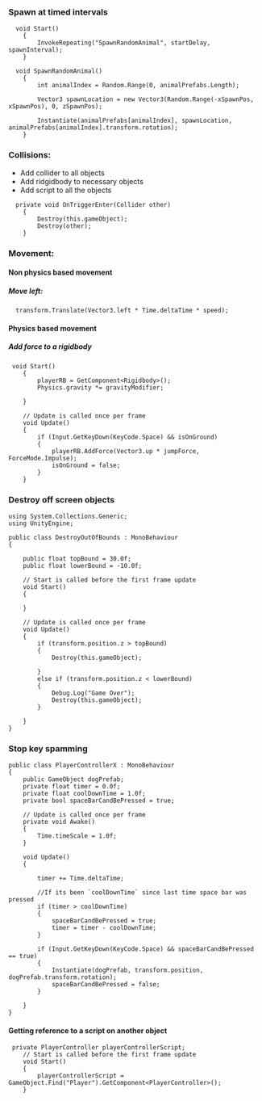 ### Spawn at timed intervals

```
  void Start()
    {
        InvokeRepeating("SpawnRandomAnimal", startDelay, spawnInterval);
    }
    
  void SpawnRandomAnimal()
    {
        int animalIndex = Random.Range(0, animalPrefabs.Length);

        Vector3 spawnLocation = new Vector3(Random.Range(-xSpawnPos, xSpawnPos), 0, zSpawnPos);

        Instantiate(animalPrefabs[animalIndex], spawnLocation, animalPrefabs[animalIndex].transform.rotation);
    }
 ```
### Collisions:
- Add collider to all objects
- Add ridgidbody to necessary objects
- Add script to all the objects

```
  private void OnTriggerEnter(Collider other)
    {
        Destroy(this.gameObject);
        Destroy(other);
    }
 ```
 
### Movement:

#### Non physics based movement
##### Move left:
```
  transform.Translate(Vector3.left * Time.deltaTime * speed);
```

#### Physics based movement

##### Add force to a rigidbody

```
 void Start()
    {
        playerRB = GetComponent<Rigidbody>();
        Physics.gravity *= gravityModifier;
        
    }

    // Update is called once per frame
    void Update()
    {
        if (Input.GetKeyDown(KeyCode.Space) && isOnGround)
        {
            playerRB.AddForce(Vector3.up * jumpForce, ForceMode.Impulse);
            isOnGround = false; 
        }
    }
```

### Destroy off screen objects 

```using System.Collections;
using System.Collections.Generic;
using UnityEngine;

public class DestroyOutOfBounds : MonoBehaviour
{

    public float topBound = 30.0f;
    public float lowerBound = -10.0f;

    // Start is called before the first frame update
    void Start()
    {

    }

    // Update is called once per frame
    void Update()
    {
        if (transform.position.z > topBound)
        {
            Destroy(this.gameObject);

        }
        else if (transform.position.z < lowerBound)
        {
            Debug.Log("Game Over");
            Destroy(this.gameObject);
        }

    }
}
```

### Stop key spamming

```
public class PlayerControllerX : MonoBehaviour
{
    public GameObject dogPrefab;
    private float timer = 0.0f;
    private float coolDownTime = 1.0f;
    private bool spaceBarCandBePressed = true;

    // Update is called once per frame
    private void Awake()
    {
        Time.timeScale = 1.0f;
    }

    void Update()
    {

        timer += Time.deltaTime;

        //If its been `coolDownTime` since last time space bar was pressed
        if (timer > coolDownTime)
        {
            spaceBarCandBePressed = true;
            timer = timer - coolDownTime;
        }

        if (Input.GetKeyDown(KeyCode.Space) && spaceBarCandBePressed == true)
        {
            Instantiate(dogPrefab, transform.position, dogPrefab.transform.rotation);
            spaceBarCandBePressed = false;
        }

    }
}
```

#### Getting reference to a script on another object

```
 private PlayerController playerControllerScript;
    // Start is called before the first frame update
    void Start()
    {
        playerControllerScript = GameObject.Find("Player").GetComponent<PlayerController>();
    }
```
